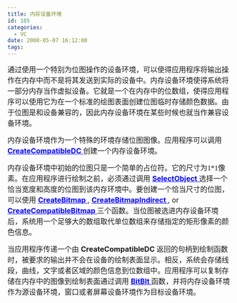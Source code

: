 ```yaml
---
title: 内存设备环境
id: 185
categories:
  - VC
date: 2008-05-07 16:12:00
tags:
---
```


    

<SPAN style="FONT-SIZE: 12pt; mso-spacerun: yes"><FONT face=宋体>通过使用一个特别为位图操作的设备环境，可以使得应用程序将输出操作在内存中而不是将其发送到实际的设备中。内存设备环境使得系统将一部分内存当作虚拟设备。它就是一个在内存中的位数组，使得应用程序可以使用它为在一个标准的绘图表面创建位图临时存储颜色数据。由于位图是和设备兼容的，因此内存设备环境在某些时候也就当作兼容设备环境。</FONT> </SPAN><SPAN style="FONT-SIZE: 12pt; mso-spacerun: yes"></SPAN>

<SPAN style="FONT-SIZE: 12pt; mso-spacerun: yes"><FONT face=宋体>内存设备环境作为一个特殊的环境存储位图图像。应用程序可以调用</FONT> </SPAN><SPAN>[<FONT color=#0000ff><SPAN style="FONT-WEIGHT: bold; FONT-SIZE: 12pt; TEXT-DECORATION: underline; mso-spacerun: yes">CreateCompatibleDC</SPAN><U> </U></FONT>](ms-help://MS.MSDNQTR.v80.chs/MS.MSDN.v80/MS.WIN32COM.v10.en/gdi/devcons_499f.htm)</SPAN><SPAN style="FONT-SIZE: 12pt; mso-spacerun: yes"><FONT face=宋体>创建一个内存设备环境。</FONT> </SPAN>

<SPAN style="FONT-SIZE: 12pt; mso-spacerun: yes"><FONT face=宋体>内存设备环境中初始的位图只是一个简单的占位符。它的尺寸为1*1像素。在应用程序进行绘制之前，必须通过调用</FONT> </SPAN><SPAN>[<FONT color=#0000ff><SPAN style="FONT-WEIGHT: bold; FONT-SIZE: 12pt; TEXT-DECORATION: underline; mso-spacerun: yes">SelectObject</SPAN><U> </U></FONT>](ms-help://MS.MSDNQTR.v80.chs/MS.MSDN.v80/MS.WIN32COM.v10.en/gdi/devcons_9v3o.htm)</SPAN><SPAN style="FONT-SIZE: 12pt; mso-spacerun: yes"><FONT face=宋体>选择一个恰当宽度和高度的位图到该内存环境中。要创建一个恰当尺寸的位图，可以使用</FONT> </SPAN><SPAN>[<FONT color=#0000ff><SPAN style="FONT-WEIGHT: bold; FONT-SIZE: 12pt; TEXT-DECORATION: underline; mso-spacerun: yes">CreateBitmap</SPAN><U> </U></FONT>](ms-help://MS.MSDNQTR.v80.chs/MS.MSDN.v80/MS.WIN32COM.v10.en/gdi/bitmaps_3ak0.htm)</SPAN><SPAN style="FONT-SIZE: 12pt; mso-spacerun: yes">, </SPAN><SPAN>[<FONT color=#0000ff><SPAN style="FONT-WEIGHT: bold; FONT-SIZE: 12pt; TEXT-DECORATION: underline; mso-spacerun: yes">CreateBitmapIndirect</SPAN><U> </U></FONT>](ms-help://MS.MSDNQTR.v80.chs/MS.MSDN.v80/MS.WIN32COM.v10.en/gdi/bitmaps_6r04.htm)</SPAN><SPAN style="FONT-SIZE: 12pt; mso-spacerun: yes">, or </SPAN><SPAN>[<FONT color=#0000ff><SPAN style="FONT-WEIGHT: bold; FONT-SIZE: 12pt; TEXT-DECORATION: underline; mso-spacerun: yes">CreateCompatibleBitmap</SPAN><U> </U></FONT>](ms-help://MS.MSDNQTR.v80.chs/MS.MSDN.v80/MS.WIN32COM.v10.en/gdi/bitmaps_1cxc.htm)</SPAN><SPAN style="FONT-SIZE: 12pt; mso-spacerun: yes"><FONT face=宋体>三个函数。当位图被选进内存设备环境后，系统用一个足够大的数组取代单位数组来存储指定的矩形像素的颜色信息。</FONT> </SPAN><SPAN style="FONT-SIZE: 12pt; mso-spacerun: yes"></SPAN>

<SPAN style="FONT-SIZE: 12pt; mso-spacerun: yes"><FONT face=宋体>当应用程序传递一个由</FONT> </SPAN><SPAN style="FONT-WEIGHT: bold; FONT-SIZE: 12pt; mso-spacerun: yes">CreateCompatibleDC</SPAN> <SPAN style="FONT-SIZE: 12pt; mso-spacerun: yes"><FONT face=宋体>返回的句柄到绘制函数时，被要求的输出并不会在设备的绘制表面显示。相反，系统会存储线段，曲线，文字或者区域的颜色信息到位数组中。应用程序可以复制存储在内存中的图像到绘制表面通过调用</FONT> </SPAN><SPAN>[<FONT color=#0000ff><SPAN style="FONT-WEIGHT: bold; FONT-SIZE: 12pt; TEXT-DECORATION: underline; mso-spacerun: yes">BitBlt</SPAN><U> </U></FONT>](ms-help://MS.MSDNQTR.v80.chs/MS.MSDN.v80/MS.WIN32COM.v10.en/gdi/bitmaps_0fzo.htm)</SPAN><SPAN style="FONT-SIZE: 12pt; mso-spacerun: yes"><FONT face=宋体>函数，并将内存设备环境作为源设备环境，窗口或者屏幕设备环境作为目标设备环境。</FONT> </SPAN>

</div>